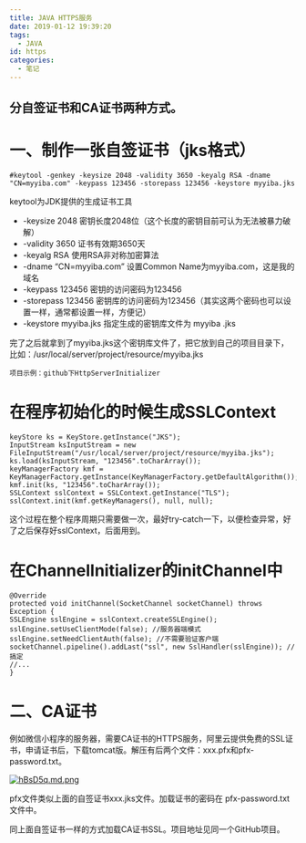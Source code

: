 ```yaml
---
title: JAVA HTTPS服务
date: 2019-01-12 19:39:20
tags:
  - JAVA
id: https
categories:
  - 笔记
---
```


## 分自签证书和CA证书两种方式。

# 一、制作一张自签证书（jks格式）

```
#keytool -genkey -keysize 2048 -validity 3650 -keyalg RSA -dname "CN=myyiba.com" -keypass 123456 -storepass 123456 -keystore myyiba.jks
```

keytool为JDK提供的生成证书工具

- -keysize 2048 密钥长度2048位（这个长度的密钥目前可认为无法被暴力破解）
- -validity 3650 证书有效期3650天
- -keyalg RSA 使用RSA非对称加密算法
- -dname “CN=myyiba.com” 设置Common Name为myyiba.com，这是我的域名
- -keypass 123456 密钥的访问密码为123456
- -storepass 123456 密钥库的访问密码为123456（其实这两个密码也可以设置一样，通常都设置一样，方便记）
- -keystore myyiba.jks 指定生成的密钥库文件为 myyiba .jks

完了之后就拿到了myyiba.jks这个密钥库文件了，把它放到自己的项目目录下，比如：/usr/local/server/project/resource/myyiba.jks

```
项目示例：github下HttpServerInitializer
```

<!-- more -->

# 在程序初始化的时候生成SSLContext

```
keyStore ks = KeyStore.getInstance("JKS");
InputStream ksInputStream = new FileInputStream("/usr/local/server/project/resource/myyiba.jks");
ks.load(ksInputStream, "123456".toCharArray());
keyManagerFactory kmf = KeyManagerFactory.getInstance(KeyManagerFactory.getDefaultAlgorithm());
kmf.init(ks, "123456".toCharArray());
SSLContext sslContext = SSLContext.getInstance("TLS");
sslContext.init(kmf.getKeyManagers(), null, null);
```

这个过程在整个程序周期只需要做一次，最好try-catch一下，以便检查异常，好了之后保存好sslContext，后面用到。

# 在ChannelInitializer的initChannel中

```
@Override
protected void initChannel(SocketChannel socketChannel) throws Exception {
SSLEngine sslEngine = sslContext.createSSLEngine();
sslEngine.setUseClientMode(false); //服务器端模式
sslEngine.setNeedClientAuth(false); //不需要验证客户端
socketChannel.pipeline().addLast("ssl", new SslHandler(sslEngine)); //搞定
//...
}
```

# 二、CA证书

例如微信小程序的服务器，需要CA证书的HTTPS服务，阿里云提供免费的SSL证书，申请证书后，下载tomcat版。解压有后两个文件：xxx.pfx和pfx-password.txt。

[![hBsD5q.md.png](https://z3.ax1x.com/2021/09/01/hBsD5q.md.png)](https://imgtu.com/i/hBsD5q)

pfx文件类似上面的自签证书xxx.jks文件。加载证书的密码在
pfx-password.txt文件中。

同上面自签证书一样的方式加载CA证书SSL。项目地址见同一个GitHub项目。
